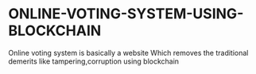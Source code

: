 # ONLINE-VOTING-SYSTEM-USING-BLOCKCHAIN
Online voting system is basically a website Which removes the traditional demerits like tampering,corruption using blockchain 
